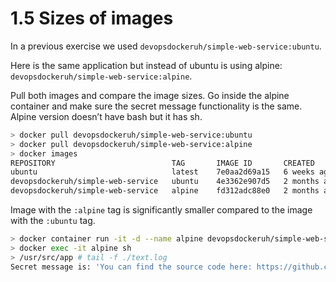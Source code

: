 # 1.5 Sizes of images

In a previous exercise we used `devopsdockeruh/simple-web-service:ubuntu`.

Here is the same application but instead of ubuntu is using alpine: `devopsdockeruh/simple-web-service:alpine`.

Pull both images and compare the image sizes. Go inside the alpine container and make sure the secret message functionality is the same. Alpine version doesn’t have bash but it has sh.

```sh
> docker pull devopsdockeruh/simple-web-service:ubuntu
> docker pull devopsdockeruh/simple-web-service:alpine
> docker images
REPOSITORY                          TAG       IMAGE ID       CREATED        SIZE
ubuntu                              latest    7e0aa2d69a15   6 weeks ago    72.7MB
devopsdockeruh/simple-web-service   ubuntu    4e3362e907d5   2 months ago   83MB
devopsdockeruh/simple-web-service   alpine    fd312adc88e0   2 months ago   15.7MB

```

Image with the `:alpine` tag is significantly smaller compared to the image with the `:ubuntu` tag.

```sh
> docker container run -it -d --name alpine devopsdockeruh/simple-web-service:alpine
> docker exec -it alpine sh
> /usr/src/app # tail -f ./text.log
Secret message is: 'You can find the source code here: https://github.com/docker-hy'
```
